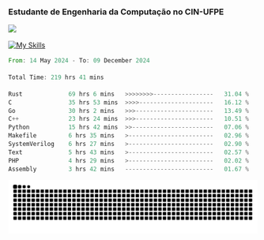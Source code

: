 
### Estudante de Engenharia da Computação no CIN-UFPE
<div>
      <!--<img width=400 src="https://github-readme-stats.vercel.app/api?username=Zed201&show_icons=true&theme=tokyonight" /-->
      <img width=400 src='https://leetcode.card.workers.dev/Zed201?theme=nord&font=baloo&extension=null' />
</div>


[![My Skills](https://skillicons.dev/icons?i=c,cpp,rust,py,java,neovim&theme=dark)](https://skillicons.dev)

<!--START_SECTION:waka-->

```rust
From: 14 May 2024 - To: 09 December 2024

Total Time: 219 hrs 41 mins

Rust             69 hrs 6 mins   >>>>>>>>-----------------   31.04 %
C                35 hrs 53 mins  >>>>---------------------   16.12 %
Go               30 hrs 2 mins   >>>----------------------   13.49 %
C++              23 hrs 24 mins  >>>----------------------   10.51 %
Python           15 hrs 42 mins  >>-----------------------   07.06 %
Makefile         6 hrs 35 mins   >------------------------   02.96 %
SystemVerilog    6 hrs 27 mins   >------------------------   02.90 %
Text             5 hrs 43 mins   >------------------------   02.57 %
PHP              4 hrs 29 mins   >------------------------   02.02 %
Assembly         3 hrs 42 mins   -------------------------   01.67 %
```

<!--END_SECTION:waka-->

<picture>
  <source media="(prefers-color-scheme: dark)" srcset="https://github.com/Zed201/Zed201/blob/output/github-contribution-grid-snake-dark.svg" />
  <img alt="github-snake" src="https://github.com/Zed201/Zed201/blob/output/github-contribution-grid-snake-dark.svg" />
</picture>
